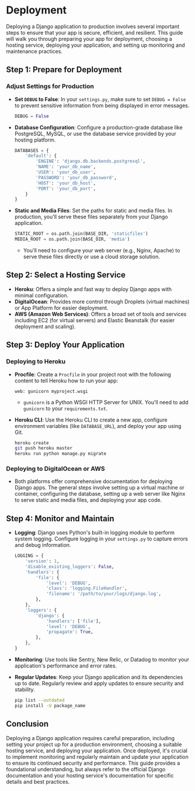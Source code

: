 # Deployment

Deploying a Django application to production involves several important steps to ensure that your app is secure, efficient, and resilient. This guide will walk you through preparing your app for deployment, choosing a hosting service, deploying your application, and setting up monitoring and maintenance practices.

## Step 1: Prepare for Deployment

### Adjust Settings for Production

- **Set `DEBUG` to False**: In your `settings.py`, make sure to set `DEBUG = False` to prevent sensitive information from being displayed in error messages.

    ```python
    DEBUG = False
    ```

- **Database Configuration**: Configure a production-grade database like PostgreSQL, MySQL, or use the database service provided by your hosting platform.

    ```python
    DATABASES = {
        'default': {
            'ENGINE': 'django.db.backends.postgresql',
            'NAME': 'your_db_name',
            'USER': 'your_db_user',
            'PASSWORD': 'your_db_password',
            'HOST': 'your_db_host',
            'PORT': 'your_db_port',
        }
    }
    ```

- **Static and Media Files**: Set the paths for static and media files. In production, you'll serve these files separately from your Django application.

    ```python
    STATIC_ROOT = os.path.join(BASE_DIR, 'staticfiles')
    MEDIA_ROOT = os.path.join(BASE_DIR, 'media')
    ```

    - You'll need to configure your web server (e.g., Nginx, Apache) to serve these files directly or use a cloud storage solution.

## Step 2: Select a Hosting Service

- **Heroku**: Offers a simple and fast way to deploy Django apps with minimal configuration.
- **DigitalOcean**: Provides more control through Droplets (virtual machines) or App Platform for easier deployment.
- **AWS (Amazon Web Services)**: Offers a broad set of tools and services including EC2 (for virtual servers) and Elastic Beanstalk (for easier deployment and scaling).

## Step 3: Deploy Your Application

### Deploying to Heroku

- **Procfile**: Create a `Procfile` in your project root with the following content to tell Heroku how to run your app:

    ```
    web: gunicorn myproject.wsgi
    ```

    - `gunicorn` is a Python WSGI HTTP Server for UNIX. You'll need to add `gunicorn` to your `requirements.txt`.

- **Heroku CLI**: Use the Heroku CLI to create a new app, configure environment variables (like `DATABASE_URL`), and deploy your app using Git.

    ```bash
    heroku create
    git push heroku master
    heroku run python manage.py migrate
    ```

### Deploying to DigitalOcean or AWS

- Both platforms offer comprehensive documentation for deploying Django apps. The general steps involve setting up a virtual machine or container, configuring the database, setting up a web server like Nginx to serve static and media files, and deploying your app code.

## Step 4: Monitor and Maintain

- **Logging**: Django uses Python's built-in logging module to perform system logging. Configure logging in your `settings.py` to capture errors and debug information.

    ```python
    LOGGING = {
        'version': 1,
        'disable_existing_loggers': False,
        'handlers': {
            'file': {
                'level': 'DEBUG',
                'class': 'logging.FileHandler',
                'filename': '/path/to/your/logs/django.log',
            },
        },
        'loggers': {
            'django': {
                'handlers': ['file'],
                'level': 'DEBUG',
                'propagate': True,
            },
        },
    }
    ```

- **Monitoring**: Use tools like Sentry, New Relic, or Datadog to monitor your application's performance and error rates.

- **Regular Updates**: Keep your Django application and its dependencies up to date. Regularly review and apply updates to ensure security and stability.

    ```bash
    pip list --outdated
    pip install -U package_name
    ```

## Conclusion

Deploying a Django application requires careful preparation, including setting your project up for a production environment, choosing a suitable hosting service, and deploying your application. Once deployed, it's crucial to implement monitoring and regularly maintain and update your application to ensure its continued security and performance. This guide provides a foundational understanding, but always refer to the official Django documentation and your hosting service's documentation for specific details and best practices.